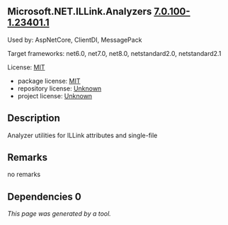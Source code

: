 Microsoft.NET.ILLink.Analyzers [7.0.100-1.23401.1](https://www.nuget.org/packages/Microsoft.NET.ILLink.Analyzers/7.0.100-1.23401.1)
--------------------

Used by: AspNetCore, ClientDI, MessagePack

Target frameworks: net6.0, net7.0, net8.0, netstandard2.0, netstandard2.1

License: [MIT](../../../../licenses/mit) 

- package license: [MIT](https://licenses.nuget.org/MIT) 
- repository license: [Unknown](https://github.com/dotnet/linker) 
- project license: [Unknown](https://github.com/dotnet/linker) 

Description
-----------
Analyzer utilities for ILLink attributes and single-file

Remarks
-----------
no remarks


Dependencies 0
-----------


*This page was generated by a tool.*